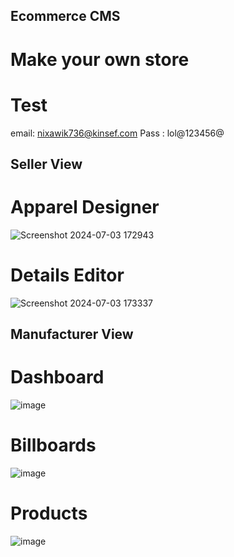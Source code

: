 ## Ecommerce CMS 
# Make your own store

# Test 
email: nixawik736@kinsef.com
Pass : lol@123456@

## Seller View

# Apparel Designer

![Screenshot 2024-07-03 172943](https://github.com/anshuman-rai-27/your-store/assets/118046194/256209af-2789-4722-b5b8-86757329dc57)


# Details Editor

![Screenshot 2024-07-03 173337](https://github.com/anshuman-rai-27/your-store/assets/118046194/1769f808-103b-411e-b5bc-2c2e81e22927)




## Manufacturer View

# Dashboard

![image](https://github.com/anshuman-rai-27/your-store/assets/118046194/43b5c580-5894-4fef-8fdf-020e99605189)

# Billboards

![image](https://github.com/anshuman-rai-27/your-store/assets/118046194/a7732b2a-62f3-4367-a7b2-4ba4ff05bce2)

# Products

![image](https://github.com/anshuman-rai-27/your-store/assets/118046194/333b660c-5622-4ed1-84f3-45edcbdd1557)


